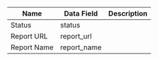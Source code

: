 | Name                    | Data Field              | Description                                                                                                                                                            |
|-------------------------|-------------------------|------------------------------------------------------------------------------------------------------------------------------------------------------------------------|
|Status|status||
|Report URL|report_url||
|Report Name|report_name||
